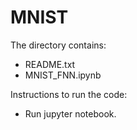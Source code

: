 # MNIST
The directory contains:
- README.txt
- MNIST_FNN.ipynb


Instructions to run the code:
- Run jupyter notebook.
